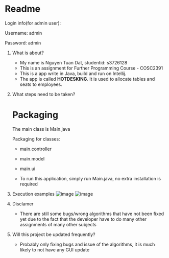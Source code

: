 # Readme

Login info(for admin user):

Username: admin

Password: admin

1. What is about?
    - My name is Nguyen Tuan Dat, studentid: s3726128 
    - This is an assignment for Further Programming Course - COSC2391
    - This is a app write in Java, build and run on Intellij.
    - The app is called **HOTDESKING**. It is used to allocate tables and seats to employees.

2. What steps need to be taken?
    # Packaging
    The main class is Main.java

    Packaging for classes:
    - main.controller
    - main.model
    - main.ui

    - To run this application, simply run Main.java, no extra installation is required

3. Execution examples
    ![image](https://user-images.githubusercontent.com/73376155/121525720-e4210480-ca22-11eb-9e7a-258e2b7329d1.png)
    ![image](https://user-images.githubusercontent.com/73376155/121525788-f438e400-ca22-11eb-96ae-0aaedf1eeeee.png)

4. Disclamer
    - There are still some bugs/wrong algorithms that have not been fixed yet due to the fact that the developer have to do many other assignments of many other subjects

5. Will this project be updated frequently?
    - Probably only fixing bugs and issue of the algorithms, it is much likely to not have any GUI update
